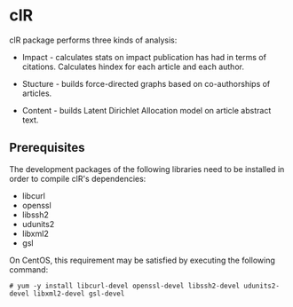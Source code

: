 # clR

clR package performs three kinds of analysis:

* Impact - calculates stats on impact publication has had in terms of citations. Calculates hindex for each article and each author.

* Stucture - builds force-directed graphs based on co-authorships of articles.

* Content - builds Latent Dirichlet Allocation model on article abstract text. 

## Prerequisites

The development packages of the following libraries need to be installed in order to compile clR's dependencies:

- libcurl
- openssl
- libssh2
- udunits2
- libxml2
- gsl

On CentOS, this requirement may be satisfied by executing the following command:

```# yum -y install libcurl-devel openssl-devel libssh2-devel udunits2-devel libxml2-devel gsl-devel```
